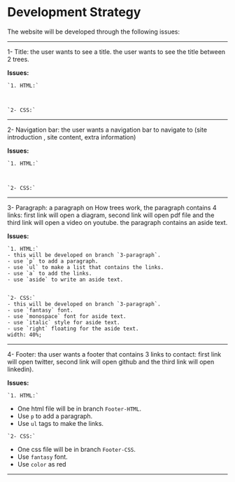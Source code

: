 # Development Strategy

The website will be developed through the following issues:

***

1- Title:
the user wants to see a title.
the user wants to see the title between 2 trees.

**Issues:**

    `1. HTML:`
   


    `2- CSS:`

***

2- Navigation bar:
the user wants a navigation bar to navigate to (site introduction
, site content, extra information)

  **Issues:**

    `1. HTML:`
   


    `2- CSS:`

***

3- Paragraph:
a paragraph on How trees work, the paragraph
contains 4 links: first link will open a diagram, second link will open
pdf file and the third link will open a video on youtube.
the paragraph contains an aside text.

  **Issues:**

    `1. HTML:`
    - this will be developed on branch `3-paragraph`.
    - use `p` to add a paragraph.
    - use `ul` to make a list that contains the links.
    - use `a` to add the links.
    - use `aside` to write an aside text.


    `2- CSS:`
    - this will be developed on branch `3-paragraph`.
    - use `fantasy` font.
    - use `monospace` font for aside text.
    - use `italic` style for aside text.
    - use `right` floating for the aside text.
    width: 40%;
  
***

4- Footer:
tha user wants a footer that contains 3 links to contact:
first link will open twitter, second link will open github and
the third link will open linkedin).

**Issues:**

    `1. HTML:`
   - One html file will be in branch `Footer-HTML`.
   - Use `p` to add a paragraph.
   - Use `ul` tags to make the links.

    `2- CSS:`
   - One css file will be in branch `Footer-CSS`.
   - Use `fantasy` font.
   - Use `color` as red
***
